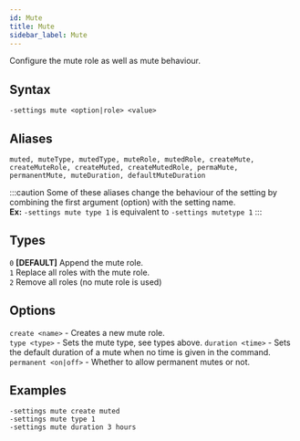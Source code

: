 ```yaml
---
id: Mute
title: Mute
sidebar_label: Mute
---
```


Configure the mute role as well as mute behaviour.

## Syntax  
`-settings mute <option|role> <value>`

## Aliases  
`muted, muteType, mutedType, muteRole, mutedRole, createMute, createMuteRole, createMuted, createMutedRole, permaMute, permanentMute, muteDuration, defaultMuteDuration`  

:::caution
Some of these aliases change the behaviour of the setting by combining the first argument (option) with the setting name.  
**Ex:** `-settings mute type 1` is equivalent to `-settings mutetype 1`
:::

## Types  
`0` **[DEFAULT]** Append the mute role.  
`1` Replace all roles with the mute role.  
`2` Remove all roles (no mute role is used)  

## Options  
`create <name>` - Creates a new mute role.  
`type <type>` - Sets the mute type, see types above.
`duration <time>` - Sets the default duration of a mute when no time is given in the command.
`permanent <on|off>` - Whether to allow permanent mutes or not.

## Examples  
`-settings mute create muted`  
`-settings mute type 1`  
`-settings mute duration 3 hours`